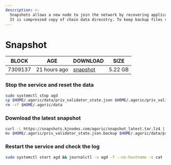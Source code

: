 ```yaml
---
description: >-
  Snapshots allows a new node to join the network by recovering application state from a backup file. 
  It is compressed copy of chain data direcotry. To keep backup files small, snapshot server is periodically beeing state-synced.
---
```


# Snapshot

| BLOCK             | AGE             | DOWNLOAD                                                                         | SIZE             |
| ----------------- | --------------- | -------------------------------------------------------------------------------- | ---------------- |
| 7309137 | 21 hours ago | [snapshot](https://snapshots.kjnodes.com/agoric/snapshot\_latest.tar.lz4) | 5.22 GB |

### Stop the service and reset the data

```bash
sudo systemctl stop agd
cp $HOME/.agoric/data/priv_validator_state.json $HOME/.agoric/priv_validator_state.json.backup
rm -rf $HOME/.agoric/data
```

### Download the latest snapshot

```bash
curl -L https://snapshots.kjnodes.com/agoric/snapshot_latest.tar.lz4 | lz4 -dc - | tar -xf - -C $HOME/.agoric
mv $HOME/.agoric/priv_validator_state.json.backup $HOME/.agoric/data/priv_validator_state.json
```

### Restart the service and check the log

```bash
sudo systemctl start agd && journalctl -u agd -f --no-hostname -o cat
```
